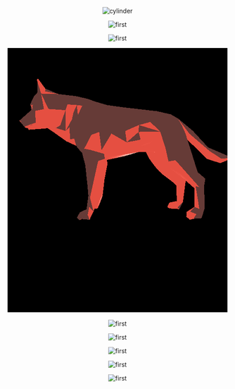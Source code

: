 
<p align="center">
  <img src="../images/cylinder.bmp" alt="cylinder" title="Screenshot">
</p>

<p align="center">
  <img src="../images/first.bmp" alt="first" title="Screenshot">
</p>

<p align="center">
  <img src="../images/miniRT copy 2.bmp" alt="first" title="Screenshot">
</p>
<p align="center">
  <img src="../images/wolf.bmp" alt="first" title="Screenshot">
</p>
<p align="center">
  <img src="../images/miniRT.bmp" alt="first" title="Screenshot">
</p>
<p align="center">
  <img src="../images/scene.bmp" alt="first" title="Screenshot">
</p>
<p align="center">
  <img src="../images/second.bmp" alt="first" title="Screenshot">
</p>
<p align="center">
  <img src="../images/square.bmp" alt="first" title="Screenshot">
</p>
<p align="center">
  <img src="../images/view.bmp" alt="first" title="Screenshot">
</p>
